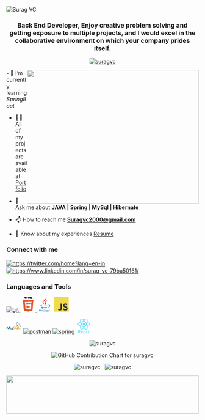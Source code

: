![Surag VC](https://i.im.ge/2022/08/19/OaGu0G.Black-Blue-Modern-Geometric-Technology-Youtube-Intro.gif)
<h3 align="center">Back End Developer, Enjoy creative problem solving and getting exposure to multiple projects, and I would excel in the collaborative environment on which your company prides itself.</h3>

<p align="center"> <a href="https://github.com/ryo-ma/github-profile-trophy"><img src="https://github-profile-trophy.vercel.app/?username=suragvc&theme=matrix" alt="suragvc"/></a></p>
<p><img align="right" height="350" width="450" src="https://cdn.dribbble.com/users/2131993/screenshots/4948736/thoughtworks-gif_dribbble.gif" alt=""/></p>
- 🌱 I’m currently learning <i>SpringBoot</i>

- 👨‍💻 All of my projects are available at [Portfolio](https://suragvc.netlify.app/)

- 💬 Ask me about **JAVA | Spring | MySql | Hibernate**

- 📫 How to reach me **Suragvc2000@gmail.com**

- 📄 Know about my experiences [Resume](https://drive.google.com/file/d/1bKaICClIZmoSH-e_RTr8uIZ5PA1qqOOq/view)

<h3 align="left">Connect with me</h3>
<p align="left">
<a href="https://twitter.com/https://twitter.com/home?lang=en-in" target="blank"><img align="center" src="https://raw.githubusercontent.com/rahuldkjain/github-profile-readme-generator/master/src/images/icons/Social/twitter.svg" alt="https://twitter.com/home?lang=en-in" height="30" width="40"/></a>
<a href="https://www.linkedin.com/in/surag-vc-79ba50161" target="blank"><img align="center" src="https://raw.githubusercontent.com/rahuldkjain/github-profile-readme-generator/master/src/images/icons/Social/linked-in-alt.svg" alt="https://www.linkedin.com/in/surag-vc-79ba50161/" height="30" width="40"/></a>
 </p>

<h3 >Languages and Tools</h3>
<p ><a href="https://git-scm.com/" target="_blank" rel="noreferrer"> <img src="https://www.vectorlogo.zone/logos/git-scm/git-scm-icon.svg" alt="git" width="40" height="40"/> </a> <a href="https://www.w3.org/html/" target="_blank" rel="noreferrer"> <img src="https://raw.githubusercontent.com/devicons/devicon/master/icons/html5/html5-original-wordmark.svg" alt="html5" width="40" height="40"/> </a> <a href="https://www.java.com" target="_blank" rel="noreferrer"> <img src="https://raw.githubusercontent.com/devicons/devicon/master/icons/java/java-original.svg" alt="java" width="40" height="40"/></a>
<a href="https://developer.mozilla.org/en-US/docs/Web/JavaScript" target="_blank" rel="noreferrer"> <img src="https://raw.githubusercontent.com/devicons/devicon/master/icons/javascript/javascript-original.svg" alt="javascript" width="40" height="40"/> </a>

<a href="https://www.mysql.com/" target="_blank" rel="noreferrer"> <img src="https://raw.githubusercontent.com/devicons/devicon/master/icons/mysql/mysql-original-wordmark.svg" alt="mysql" width="40" height="40"/> </a><a href="https://postman.com" target="_blank" rel="noreferrer"> <img src="https://www.vectorlogo.zone/logos/getpostman/getpostman-icon.svg" alt="postman" width="40" height="40"/> </a> <a href="https://spring.io/" target="_blank" rel="noreferrer"> <img src="https://www.vectorlogo.zone/logos/springio/springio-icon.svg" alt="spring" width="40" height="40"/> </a>  <a href="https://reactjs.org/" target="_blank" rel="noreferrer"> <img src="https://raw.githubusercontent.com/devicons/devicon/master/icons/react/react-original-wordmark.svg" alt="react" width="40" height="40"/> </a> </p>
<p align="center">
<img width="400" src="https://github-readme-streak-stats.herokuapp.com/?user=suragvc&theme=dark" alt="suragvc"/></p>
<div align="center">
  <img src="https://ghchart.rshah.org/suragvc?background=ff0000&fill=ffffff" alt="GitHub Contribution Chart for suragvc">
</div>
<p align="center">
<img width="350" src="https://github-readme-stats.vercel.app/api/top-langs?username=suragvc&show_icons=true&locale=en&layout=compact&theme=dark" alt="suragvc" / >
&nbsp;
<img width="400" src="https://github-readme-stats.vercel.app/api?username=suragvc&show_icons=true&locale=en&theme=dark" alt="suragvc" />
</p>
<img src="https://raw.githubusercontent.com/matfantinel/matfantinel/master/waves.svg" width="100%" height="100">


